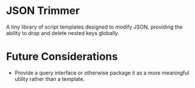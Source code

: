 # JSON Trimmer

A tiny library of script templates designed to modify JSON, providing the ability to drop and delete nested keys globally.

# Future Considerations
* Provide a query interface or otherwise package it as a more meaningful utility rather than a template.